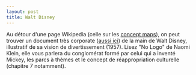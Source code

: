 ```yaml
---
layout: post
title: Walt Disney
---
```


Au détour d'une page Wikipedia (celle sur les
[concept maps](https://en.wikipedia.org/wiki/Concept_map)), on peut
trouver un document très corporate
([aussi ici](http://www.mind-mapping.org/images/walt-disney-business-map.png))
de la main de Walt Disney, illustratif de sa vision de divertissement
(1957). Lisez "No Logo" de Naomi Klein, elle vous parlera du conglomérat
formé par celui qui a inventé Mickey, les parcs à thèmes et le concept
de réappropriation culturelle (chapitre 7 notamment).
